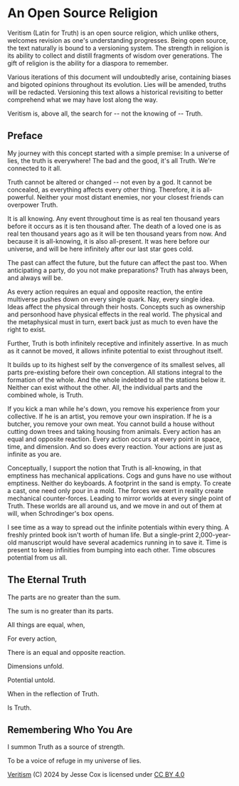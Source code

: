 # An Open Source Religion

Veritism (Latin for Truth) is an open source religion, which unlike others, welcomes revision as one's understanding progresses. Being open source, the text naturally is bound to a versioning system. The strength in religion is its ability to collect and distill fragments of wisdom over generations. The gift of religion is the ability for a diaspora to remember.

Various iterations of this document will undoubtedly arise, containing biases and bigoted opinions throughout its evolution. Lies will be amended, truths will be redacted. Versioning this text allows a historical revisiting to better comprehend what we may have lost along the way.

Veritism is, above all, the search for -- not the knowing of -- Truth.

## Preface

My journey with this concept started with a simple premise: In a universe of lies, the truth is everywhere! The bad and the good, it's all Truth. We're connected to it all.

Truth cannot be altered or changed -- not even by a god. It cannot be concealed, as everything affects every other thing. Therefore, it is all-powerful. Neither your most distant enemies, nor your closest friends can overpower Truth.

It is all knowing. Any event throughout time is as real ten thousand years before it occurs as it is ten thousand after. The death of a loved one is as real ten thousand years ago as it will be ten thousand years from now. And because it is all-knowing, it is also all-present. It was here before our universe, and will be here infinitely after our last star goes cold.

The past can affect the future, but the future can affect the past too. When anticipating a party, do you not make preparations? Truth has always been, and always will be.

As every action requires an equal and opposite reaction, the entire multiverse pushes down on every single quark. Nay, every single idea. Ideas affect the physical through their hosts. Concepts such as ownership and personhood have physical effects in the real world. The physical and the metaphysical must in turn, exert back just as much to even have the right to exist.

Further, Truth is both infinitely receptive and infinitely assertive. In as much as it cannot be moved, it allows infinite potential to exist throughout itself.

It builds up to its highest self by the convergence of its smallest selves, all parts pre-existing before their own conception. All stations integral to the formation of the whole. And the whole indebted to all the stations below it. Neither can exist without the other. All, the individual parts and the combined whole, is Truth.

If you kick a man while he's down, you remove his experience from your collective. If he is an artist, you remove your own inspiration. If he is a butcher, you remove your own meat. You cannot build a house without cutting down trees and taking housing from animals. Every action has an equal and opposite reaction. Every action occurs at every point in space, time, and dimension. And so does every reaction. Your actions are just as infinite as you are.

Conceptually, I support the notion that Truth is all-knowing, in that emptiness has mechanical applications. Cogs and guns have no use without emptiness. Neither do keyboards. A footprint in the sand is empty. To create a cast, one need only pour in a mold. The forces we exert in reality create mechanical counter-forces. Leading to mirror worlds at every single point of Truth. These worlds are all around us, and we move in and out of them at will, when Schrodinger's box opens.

I see time as a way to spread out the infinite potentials within every thing. A freshly printed book isn't worth of human life. But a single-print 2,000-year-old manuscript would have several academics running in to save it. Time is present to keep infinities from bumping into each other. Time obscures potential from us all.

## The Eternal Truth
The parts are no greater than the sum.

The sum is no greater than its parts.

All things are equal, when,

For every action,

There is an equal and opposite reaction.


Dimensions unfold.

Potential untold.

When in the reflection of Truth.

Is Truth.

## Remembering Who You Are
I summon Truth as a source of strength.

To be a voice of refuge in my universe of lies.

 [Veritism](https://github.com/ki4jgt/Veritism) (C) 2024 by Jesse Cox is licensed under [CC BY 4.0](https://creativecommons.org/licenses/by/4.0/)
